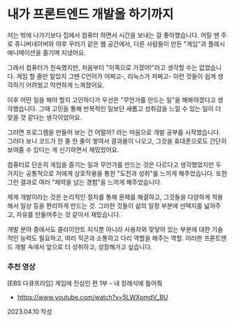 # 내가 프론트엔드 개발을 하기까지

저는 밖에 나가기보다 집에서 컴퓨터 하면서 시간을 보내는 걸 좋아했습니다. 어릴 땐 주로 쥬니버네이버와 야후 꾸러기 같은 웹 공간에서, 다른 사람들이 만든 "게임"과 플래시 애니메이션을 즐기며 지냈어요.

그래서 컴퓨터가 친숙했지만, 처음부터 "이쪽으로 가겠어!"라고 생각할 수는 없었습니다. 게임 할 줄만 알았지 그땐 C언어가 어쩌고-, 리눅스가 저쩌고- 이런 것들이 쉽게 생각하기 어려웠고 막연하게 느껴졌어요.

이후 어떤 일을 해야 할지 고민하다가 우선은 "무언가를 만드는 일"을 해봐야겠다고 생각했습니다. 그때 고민을 통해 반복적인 일보단 새롭고 성취감을 느낄 수 있는 일이 더 맞을 것 같다는 생각이었어요.

그러면 프로그램을 만들어 보는 건 어떨까? 라는 마음으로 개발 공부를 시작했습니다. 그러다 보니 코드가 한 줄 한 줄이 쌓여서 결과물이 나오고, 그것을 휴대폰으로도 간단히 보여줄 수 있다는 게 신기하면서 재밌었어요.

컴퓨터로 단순히 게임을 즐기는 일과 무언가를 만드는 것은 다르다고 생각했었지만 두 가지는 공통적으로 저에게 상호작용을 통한 "도전과 성취"를 느끼게 해주었습니다. 또한 그런 결과로 여러 "제약을 넘는 경험"을 느끼게 해주었습니다.

제게 개발이라는 것은 논리적인 절차를 통해 문제를 해결하고, 그것들을 다양하게 적용해서 일상 등을 편리하게 만드는 것. 그러한 것들이 삶의 일정 부분에 선택지를 넓혀주고, 자유를 만들어주는 것 같아서 재밌습니다.

개발 분야 중에서도 클라이언트 지식뿐 아니라 사용자와 맞닿아 있는 부분에 대한 기술적인 능력도 필요하고, 여러 직군과 소통하고 다리 역할을 해주는 역할. 이러한 프론트엔드 개발 속에서 앞으로 더 성취하고, 성장해가고 싶습니다.

### 추천 영상

[EBS 다큐프라임] 게임에 진심인 편 1부 - 내 장례식에 틀어줘
- https://www.youtube.com/watch?v=5LWXpmdV_BU

2023.04.10 작성

<Comment />